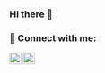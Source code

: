 ### Hi there 👋

<!--
**Sakilaathapaththu/Sakilaathapaththu** is a ✨ _special_ ✨ repository because its `README.md` (this file) appears on your GitHub profile.

Here are some ideas to get you started:

- 🔭 I’m currently working on ...
- 🌱 I’m currently learning ...
- 👯 I’m looking to collaborate on ...
- 🤔 I’m looking for help with ...
- 💬 Ask me about ...
- 📫 How to reach me: ...
- 😄 Pronouns: ...
- ⚡ Fun fact: ...
-->

### 🤝 Connect with me:

<a href=https://www.linkedin.com/in/sakila-athapaththu-412647215/ ><img align="left" src= "https://raw.githubusercontent.com/yushi1007/yushi1007/main/images/linkedin.svg" alt="Yu Shi | LinkedIn" width="21px"/></a>

<a href=https://replit.com/@IT21326240 ><img align="left" src= "https://raw.githubusercontent.com/yushi1007/yushi1007/main/images/linkedin.svg" alt="Yu Shi | LinkedIn" width="21px"/></a>
